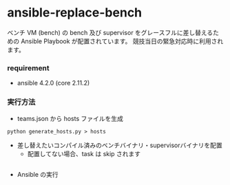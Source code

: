 ansible-replace-bench
===

ベンチ VM (bench) の bench 及び supervisor をグレースフルに差し替えるための Ansible Playbook が配置されています。
競技当日の緊急対応時に利用されます。

### requirement

* ansible 4.2.0 (core 2.11.2)

### 実行方法

* teams.json から hosts ファイルを生成

```
python generate_hosts.py > hosts
```

* 差し替えたいコンパイル済みのベンチバイナリ・supervisorバイナリを配置
    * 配置してない場合、task は skip されます

```
```

* Ansible の実行
